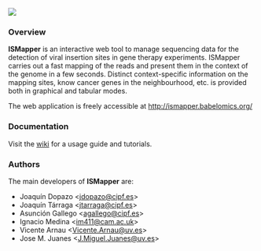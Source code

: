 ![](https://raw.githubusercontent.com/wiki/biowt/ismapper/img/logo.png)

### Overview

**ISMapper** is an interactive web tool to manage sequencing data for the
detection of viral insertion sites in gene therapy experiments. ISMapper carries out a
fast mapping of the reads and present them in the context of the genome in a
few seconds. Distinct context-specific information on the mapping sites, know
cancer genes in the neighbourhood, etc. is provided both in graphical and tabular
modes.

The web application is freely accessible at http://ismapper.babelomics.org/


### Documentation

Visit the [wiki](https://github.com/biowt/ismapper/wiki) for a usage guide and tutorials.


### Authors

The main developers of **ISMapper** are:

- Joaquín Dopazo &lt;jdopazo@cipf.es&gt;
- Joaquín Tárraga &lt;jtarraga@cipf.es&gt;
- Asunci&oacute;n Gallego &lt;agallego@cipf.es&gt;
- Ignacio Medina &lt;im411@cam.ac.uk&gt;
- Vicente Arnau &lt;Vicente.Arnau@uv.es&gt;
- Jose M. Juanes &lt;J.Miguel.Juanes@uv.es&gt;
